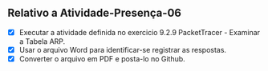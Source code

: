 ## Relativo a Atividade-Presença-06

- [x] Executar a atividade definida no exercicio 9.2.9 PacketTracer - Examinar a Tabela ARP. 
- [x] Usar o arquivo Word para identificar-se registrar as respostas. 
- [x] Converter o arquivo em PDF e posta-lo no Github.
